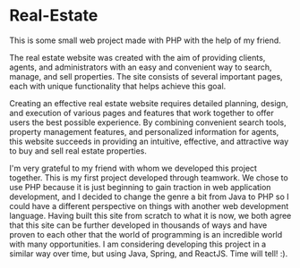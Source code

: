 # Real-Estate
This is some small web project made with PHP with the help of my friend.

The real estate website was created with the aim of providing clients, agents, and administrators with an easy and convenient way to search, manage, and sell properties. The site consists of several important pages, each with unique functionality that helps achieve this goal.

Creating an effective real estate website requires detailed planning, design, and execution of various pages and features that work together to offer users the best possible experience. By combining convenient search tools, property management features, and personalized information for agents, this website succeeds in providing an intuitive, effective, and attractive way to buy and sell real estate properties.

I'm very grateful to my friend with whom we developed this project together. This is my first project developed through teamwork. We chose to use PHP because it is just beginning to gain traction in web application development, and I decided to change the genre a bit from Java to PHP so I could have a different perspective on things with another web development language. Having built this site from scratch to what it is now, we both agree that this site can be further developed in thousands of ways and have proven to each other that the world of programming is an incredible world with many opportunities. I am considering developing this project in a similar way over time, but using Java, Spring, and ReactJS. Time will tell! :).
